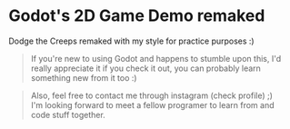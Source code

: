 # Godot's 2D Game Demo remaked
Dodge the Creeps remaked with my style for practice purposes :)  
>If you're new to using Godot and happens to stumble upon this, 
I'd really appreciate it if you check it out, you can probably 
learn something new from it too :)

>Also, feel free to contact me through instagram (check profile) ;)  
I'm looking forward to meet a fellow programer to learn from and code stuff together.

